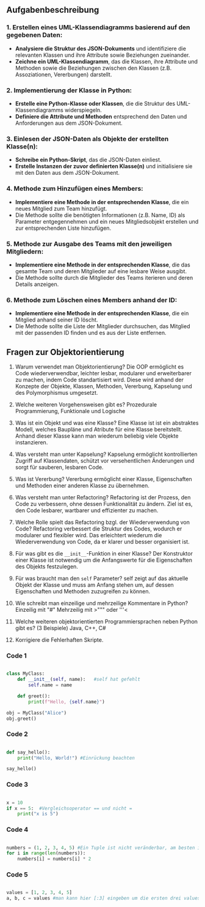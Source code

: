 ## Aufgabenbeschreibung

### 1. Erstellen eines UML-Klassendiagramms basierend auf den gegebenen Daten:
- **Analysiere die Struktur des JSON-Dokuments** und identifiziere die relevanten Klassen und ihre Attribute sowie Beziehungen zueinander.
- **Zeichne ein UML-Klassendiagramm**, das die Klassen, ihre Attribute und Methoden sowie die Beziehungen zwischen den Klassen (z.B. Assoziationen, Vererbungen) darstellt.

### 2. Implementierung der Klasse in Python:
- **Erstelle eine Python-Klasse oder Klassen**, die die Struktur des UML-Klassendiagramms widerspiegeln.
- **Definiere die Attribute und Methoden** entsprechend den Daten und Anforderungen aus dem JSON-Dokument.

### 3. Einlesen der JSON-Daten als Objekte der erstellten Klasse(n):
- **Schreibe ein Python-Skript**, das die JSON-Daten einliest.
- **Erstelle Instanzen der zuvor definierten Klasse(n)** und initialisiere sie mit den Daten aus dem JSON-Dokument.

### 4. Methode zum Hinzufügen eines Members:
- **Implementiere eine Methode in der entsprechenden Klasse**, die ein neues Mitglied zum Team hinzufügt.
- Die Methode sollte die benötigten Informationen (z.B. Name, ID) als Parameter entgegennehmen und ein neues Mitgliedsobjekt erstellen und zur entsprechenden Liste hinzufügen.

### 5. Methode zur Ausgabe des Teams mit den jeweiligen Mitgliedern:
- **Implementiere eine Methode in der entsprechenden Klasse**, die das gesamte Team und deren Mitglieder auf eine lesbare Weise ausgibt.
- Die Methode sollte durch die Mitglieder des Teams iterieren und deren Details anzeigen.

### 6. Methode zum Löschen eines Members anhand der ID:
- **Implementiere eine Methode in der entsprechenden Klasse**, die ein Mitglied anhand seiner ID löscht.
- Die Methode sollte die Liste der Mitglieder durchsuchen, das Mitglied mit der passenden ID finden und es aus der Liste entfernen.




## Fragen zur Objektorientierung

1. Warum verwendet man Objektorientierung?
Die OOP ermöglicht es Code wiederverwendbar, leichter lesbar, modularer und erweiterbarer zu machen, indem Code standartisiert wird.
Diese wird anhand der Konzepte der Objekte, Klassen, Methoden, Vererbung, Kapselung und des Polymorphismus umgesetzt. 

2. Welche weiteren Vorgehensweisen gibt es?
Prozedurale Programmierung, Funktionale und Logische 

3. Was ist ein Objekt und was eine Klasse?
Eine Klasse ist ist ein abstraktes Modell, welches Baupläne und Atribute für eine Klasse bereitstellt.
Anhand dieser Klasse kann man wiederum beliebig viele Objekte instanzieren.

4. Was versteht man unter Kapselung?
Kapselung ermöglicht kontrollierten Zugriff auf Klassendaten, schützt vor versehentlichen Änderungen und sorgt für sauberen, lesbaren Code.

5. Was ist Vererbung?
Vererbung ermöglicht einer Klasse, Eigenschaften und Methoden einer anderen Klasse zu übernehmen.

6. Was versteht man unter Refactoring?
Refactoring ist der Prozess, den Code zu verbessern, ohne dessen Funktionalität zu ändern. Ziel ist es, den Code lesbarer, wartbarer und effizienter zu machen.

7. Welche Rolle spielt das Refactoring bzgl. der Wiederverwendung von Code?
Refactoring verbessert die Struktur des Codes, wodurch er modularer und flexibler wird. Das erleichtert wiederum die Wiederverwendung von Code, da er klarer und besser organisiert ist.

8. Für was gibt es die `__init__`-Funktion in einer Klasse?
Der Konstruktor einer Klasse ist notwendig um die Anfangswerte für die Eigenschaften des Objekts festzulegen.

9. Für was braucht man den `self` Parameter?
self zeigt auf das aktuelle Objekt der Klasse und muss am Anfang stehen um, auf dessen Eigenschaften und Methoden zuzugreifen zu können.

10. Wie schreibt man einzeilige und mehrzeilige Kommentare in Python?
Einzeilig mit "#"
Mehrzeilig mit >""" oder '''<

11. Welche weiteren objektorientierten Programmiersprachen neben Python gibt es? (3 Beispiele)
Java, C++, C#

12. Korrigiere die Fehlerhaften Skripte.

### Code 1
```python

class MyClass:
    def __init__(self, name):   #self hat gefehlt
        self.name = name

    def greet():
        print(f"Hello, {self.name}")

obj = MyClass("Alice")
obj.greet()

```


### Code 2
```python

def say_hello():
    print("Hello, World!") #Einrückung beachten 

say_hello()

```


### Code 3 
```python

x = 10
if x == 5:  #Vergleichsoperator == und nicht =
    print("x is 5")

```


### Code 4
```python

numbers = (1, 2, 3, 4, 5) #Ein Tuple ist nicht veränderbar, am besten in einen veränderbaren Datentyp umwandeln z.B ein Dictionary "{}" oder eine Liste "[]"
for i in range(len(numbers)):
    numbers[i] = numbers[i] * 2

```


### Code 5
```python

values = [1, 2, 3, 4, 5]
a, b, c = values #man kann hier [:3] eingeben um die ersten drei values abzufragen oder man nimmt einfach 5 Variabeln 

```
